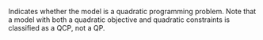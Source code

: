 Indicates whether the model is a quadratic programming problem. Note that a model with both a quadratic objective and
quadratic constraints is classified as a QCP, not a QP.